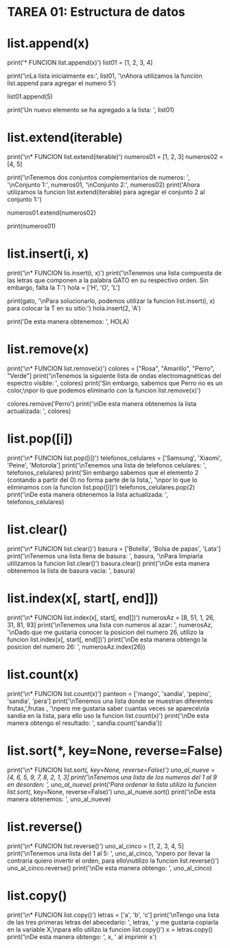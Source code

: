 # TAREA 01:  Estructura de datos
# list.append(x)
print('* FUNCION list.append(x)')
list01 = [1, 2, 3, 4]

print('\nLa lista inicialmente es:', list01, '\nAhora utilizamos la función list.append para agregar el numero 5')

list01.append(5)

print('Un nuevo elemento se ha agregado a la lista: ', list01)

# list.extend(iterable)
print('\n* FUNCION list.extend(iterable)')
numeros01 = [1, 2, 3]
numeros02 = [4, 5]

print('\nTenemos dos conjuntos complementarios de numeros: ', '\nConjunto 1:', numeros01, '\nConjunto 2:', numeros02)
print('Ahora utilizamos la funcion list.extend(iterable) para agregar el conjunto 2 al conjunto 1:')

numeros01.extend(numeros02)

print(numeros01)

# list.insert(i, x)
print('\n* FUNCION lis.insert(i, x)')
print('\nTenemos una lista compuesta de las letras que componen a la palabra GATO en su respectivo orden. Sin embargo, falta la T:')
hola = ['H', 'O', 'L']

print(gato, '\nPara solucionarlo, podemos utilizar la funcion list.insert(i, x) para colocar la T en su sitio:')
hola.insert(2, 'A')

print('De esta manera obtenemos: ', HOLA)

# list.remove(x)
print('\n* FUNCION list.remove(x)')
colores = ["Rosa", "Amarillo", "Perro", "Verde"]
print('\nTenemos la siguiente lista de ondas electromagnéticas del espectro visible: ', colores)
print('Sin embargo, sabemos que Perro no es un color,\npor lo que podemos eliminarlo con la funcion list.remove(x)')

colores.remove('Perro')
print('\nDe esta manera obtenemos la lista actualizada: ', colores)

# list.pop([i])
print('\n* FUNCION list.pop([i])')
telefonos_celulares = ['Samsung', 'Xiaomi', 'Peine', 'Motorola']
print('\nTenemos una lista de telefonos celulares: ', telefonos_celulares)
print('Sin embargo sabemos que el elemento 2 (contando a partir del 0) no forma parte de la lista,', '\npor lo que lo eliminamos con la funcion list.pop([i])')
telefonos_celulares.pop(2)
print('\nDe esta manera obtenemos la lista actualizada: ', telefonos_celulares)

# list.clear()
print('\n* FUNCION list.clear()')
basura = ['Botella', 'Bolsa de papas', 'Lata']
print('\nTenemos una lista llena de basura: ', basura, '\nPara limpiarla utilizamos la funcion list.clear()')
basura.clear()
print('\nDe esta manera obtenemos la lista de basura vacia: ', basura)

# list.index(x[, start[, end]])
print('\n* FUNCION list.index(x[, start[, end]])')
numerosAz = [8, 51, 1, 26, 31, 81, 93]
print('\nTenemos una lista con numeros al azar: ', numerosAz, '\nDado que me gustaria conocer la posicion del numero 26, utilizo la funcion list.index(x[, start[, end]])')
print('\nDe esta manera obtengo la posicion del numero 26: ', numerosAz.index(26))

# list.count(x)
print('\n* FUNCION list.count(x)')
panteon = ['mango', 'sandia', 'pepino', 'sandia', 'pera']
print('\nTenemos una lista donde se muestran diferentes frutas,',frutas , '\npero me gustaria saber cuantas veces se aparece\nla sandia en la lista, para ello uso la funcion list.count(x)')
print('\nDe esta manera obtengo el resultado: ', sandia.count('sandia'))

# list.sort(*, key=None, reverse=False)
print('\n* FUNCION list.sort(*, key=None, reverse=False)')
uno_al_nueve = [4, 6, 5, 9, 7, 8, 2, 1, 3]
print('\nTenemos una lista de los numeros del 1 al 9 en desorden: ', uno_al_nueve)
print('Para ordenar la lista utilizo la funcion list.sort(*, key=None, reverse=False)')
uno_al_nueve.sort()
print('\nDe esta manera obtenemos: ', uno_al_nueve)

# list.reverse()
print('\n* FUNCION list.reverse()')
uno_al_cinco = [1, 2, 3, 4, 5]
print('\nTenemos una lista del 1 al 5: ', uno_al_cinco, '\npero por llevar la contraria quiero invertir el orden, para ello\nutilizo la funcion list.reverse()')
uno_al_cinco.reverse()
print('\nDe esta manera obtengo: ', uno_al_cinco)

# list.copy()
print('\n* FUNCION list.copy()')
letras = ['a', 'b', 'c']
print('\nTengo una lista de las tres primeras letras del abecedario: ', letras, ' y me gustaria copiarla en la variable X,\npara ello utilizo la funcion list.copy()')
x = letras.copy()
print('\nDe esta manera obtengo: ', x, ' al imprimir x')